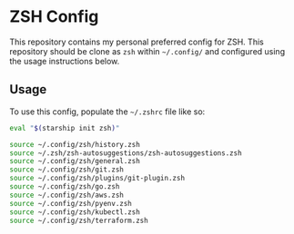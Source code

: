 # ZSH Config

This repository contains my personal preferred config for ZSH. This repository
should be clone as `zsh` within `~/.config/` and configured using the usage
instructions below.

## Usage

To use this config, populate the `~/.zshrc` file like so:

```sh
eval "$(starship init zsh)"

source ~/.config/zsh/history.zsh
source ~/.zsh/zsh-autosuggestions/zsh-autosuggestions.zsh
source ~/.config/zsh/general.zsh
source ~/.config/zsh/git.zsh
source ~/.config/zsh/plugins/git-plugin.zsh
source ~/.config/zsh/go.zsh
source ~/.config/zsh/aws.zsh
source ~/.config/zsh/pyenv.zsh
source ~/.config/zsh/kubectl.zsh
source ~/.config/zsh/terraform.zsh
```
